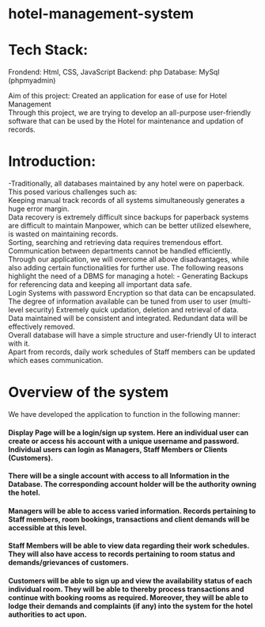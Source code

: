 # hotel-management-system

# Tech Stack: 
Frondend: Html, CSS, JavaScript 
Backend: php
Database: MySql (phpmyadmin)

Aim of this project:
Created an application for ease of use for Hotel Management <br />
Through this project, we are trying to develop an all-purpose user-friendly software that can be used by the Hotel for maintenance and updation of records. <br />

# Introduction: 
-Traditionally, all databases maintained by any hotel were on paperback. This posed various challenges such as: <br />
Keeping manual track records of all systems simultaneously generates a huge error margin. <br /> 
Data recovery is extremely difficult since backups for paperback systems are difficult to maintain
Manpower, which can be better utilized elsewhere, is wasted on maintaining records. <br />
Sorting, searching and retrieving data requires tremendous effort. <br />
Communication between departments cannot be handled efficiently. <br />
Through our application, we will overcome all above disadvantages, while also adding certain functionalities for further use. The following reasons highlight the need of a DBMS for managing a hotel: -
Generating Backups for referencing data and keeping all important data safe. <br />
Login Systems with password Encryption so that data can be encapsulated. The degree of information available can be tuned from user to user (multi-level security)
Extremely quick updation, deletion and retrieval of data. <br />
Data maintained will be consistent and integrated. Redundant data will be effectively removed. <br />
Overall database will have a simple structure and user-friendly UI to interact with it. <br />
Apart from records, daily work schedules of Staff members can be updated which eases communication. <br />

# Overview of the system
We have developed the application to function in the following manner:

#### Display Page will be a login/sign up system. Here an individual user can create or access his account with a unique username and password. Individual users can login as Managers, Staff Members or Clients (Customers).  <br />
#### There will be a single account with access to all Information in the Database. The corresponding account holder will be the authority owning the hotel.  <br />
#### Managers will be able to access varied information. Records pertaining to Staff members, room bookings, transactions and client demands will be accessible at this level.  <br />
#### Staff Members will be able to view data regarding their work schedules. They will also have access to records pertaining to room status and demands/grievances of customers.  <br />
#### Customers will be able to sign up and view the availability status of each individual room. They will be able to thereby process transactions and continue with booking rooms as required. Moreover, they will be able to lodge their demands and complaints (if any) into the system for the hotel authorities to act upon.  <br />



